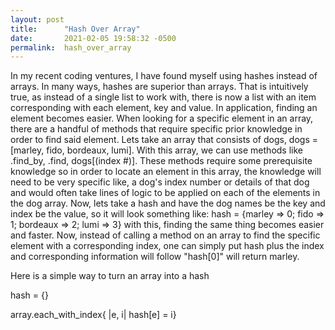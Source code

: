 ```yaml
---
layout: post
title:      "Hash Over Array"
date:       2021-02-05 19:58:32 -0500
permalink:  hash_over_array
---
```



In my recent coding ventures, I have found myself using hashes instead of arrays. In many ways, hashes are superior than arrays. That is intuitively true, as instead of a single list to work with, there is now a list with an item corresponding with each element, key and value. In application, finding an element becomes easier. 
When looking for a specific element in an array, there are a handful of methods that require specific prior knowledge in order to find said element. Lets take an array that consists of dogs, dogs = [marley, fido, bordeaux, lumi]. With this array, we can use methods like .find_by, .find, dogs[(index #)]. These methods require some prerequisite knowledge so in order to locate an element in this array, the knowledge will need to be very specific like, a dog's index number or details of that dog and would often take lines of logic to be applied on each of the elements in the dog array. 
Now, lets take a hash and have the dog names be the key and index be the value, so it will look something like:
hash = {marley => 0; fido => 1; bordeaux => 2; lumi => 3}
with this, finding the same thing becomes easier and faster. Now, instead of calling a method on an array to find the specific element with a corresponding index, one can simply put hash plus the index and corresponding information will follow "hash[0]" will return marley.

Here is a simple way to turn an array into a hash

hash = {}

array.each_with_index{ |e, i| hash[e] = i}
